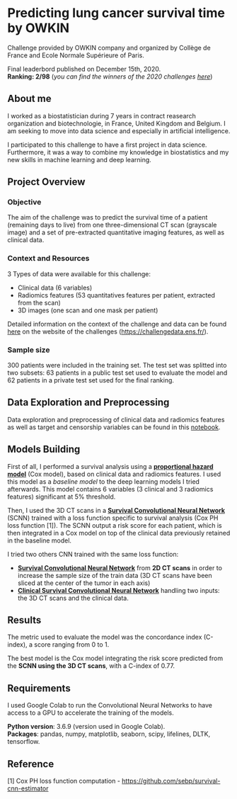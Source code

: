 # Predicting lung cancer survival time by OWKIN

Challenge provided by OWKIN company and organized by Collège de France and Ecole Normale Supérieure of Paris.

Final leaderbord published on December 15th, 2020.  
**Ranking: 2/98** (*you can find the winners of the 2020 challenges [here](https://challengedata.ens.fr/winners/2020)*)

## About me
I worked as a biostatistician during 7 years in contract reasearch organization and biotechnologie, in France, United Kingdom and Belgium.
I am seeking to move into data science and especially in artificial intelligence.

I participated to this challenge to have a first project in data science. Furthermore, it was a way to combine my knowledge in biostatistics and my new skills in machine learning and deep learning.

## Project Overview

### Objective

The aim of the challenge was to predict the survival time of a patient (remaining days to live) from one three-dimensional CT scan (grayscale image) and a set of pre-extracted quantitative imaging features, as well as clinical data.

### Context and Resources

 3 Types of data were available for this challenge:
 * Clinical data (6 variables)
 * Radiomics features (53 quantitatives features per patient, extracted from the scan)
 * 3D images (one scan and one mask per patient)

Detailed information on the context of the challenge and data can be found [here](https://challengedata.ens.fr/participants/challenges/33/) on the website of the challenges (https://challengedata.ens.fr/).

### Sample size

300 patients were included in the training set. 
The test set was splitted into two subsets: 63 patients in a public test set used to evaluate the model and 62 patients in a private test set used for the final ranking.

## Data Exploration and Preprocessing

Data exploration and preprocessing of clinical data and radiomics features as well as target and censorship variables can be found in this [notebook](https://github.com/BastienBotrel/Predicting-lung-cancer-survival-time-by-OWKIN/blob/main/Preprocessing.ipynb).

## Models Building

First of all, I performed a survival analysis using a **[proportional hazard model](https://github.com/BastienBotrel/Predicting-lung-cancer-survival-time-by-OWKIN/blob/main/Cox_Model.ipynb)** (Cox model), based on clinical data and radiomics features. I used this model as a *baseline model* to the deep learning models I tried afterwards. This model contains 6 variables (3 clinical and 3 radiomics features) significant at 5% threshold.

Then, I used the 3D CT scans in a **[Survival Convolutional Neural Network](https://github.com/BastienBotrel/Predicting-lung-cancer-survival-time-by-OWKIN/blob/main/Survival_Convolutional_Neural_Network_3D.ipynb)** (SCNN) trained with a loss function specific to survival analysis (Cox PH loss function [1]). The SCNN output a risk score for each patient, which is then integrated in a Cox model on top of the clinical data previously retained in the baseline model.

I tried two others CNN trained with the same loss function:
* **[Survival Convolutional Neural Network](https://github.com/BastienBotrel/Predicting-lung-cancer-survival-time-by-OWKIN/blob/main/Survival_Convolutional_Neural_Network_2D.ipynb)** from **2D CT scans** in order to increase the sample size of the train data (3D CT scans have been sliced at the center of the tumor in each axis)
* **[Clinical Survival Convolutional Neural Network](https://github.com/BastienBotrel/Predicting-lung-cancer-survival-time-by-OWKIN/blob/main/Clinical_SCNN.ipynb)** handling two inputs: the 3D CT scans and the clinical data.

## Results

The metric used to evaluate the model was the concordance index (C-index), a score ranging from 0 to 1.

The best model is the Cox model integrating the risk score predicted from the **SCNN using the 3D CT scans**, with a C-index of 0.77.

## Requirements

I used Google Colab to run the Convolutional Neural Networks to have access to a GPU to accelerate the training of the models.

**Python version**: 3.6.9 (version used in Google Colab).  
**Packages**: pandas, numpy, matplotlib, seaborn, scipy, lifelines, DLTK, tensorflow.

## Reference 

[1] Cox PH loss function computation - https://github.com/sebp/survival-cnn-estimator
